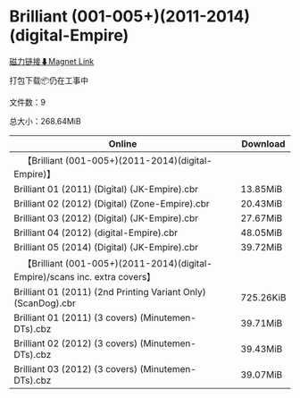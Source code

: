 # Brilliant (001-005+)(2011-2014)(digital-Empire)

[磁力链接⬇Magnet Link](magnet:?xt=urn:btih:4e388b9275f6fc40f3233f20f75e1558bf038197&dn=Brilliant%20%28001-005%2B%29%282011-2014%29%28digital-Empire%29)

打包下载📦仍在工事中

文件数：9

总大小：268.64MiB

Online | Download
--- | ---
&emsp;【Brilliant (001-005+)(2011-2014)(digital-Empire)】 | 
Brilliant 01 (2011) (Digital) (JK-Empire).cbr | 13.85MiB
Brilliant 02 (2012) (Digital) (Zone-Empire).cbr | 20.43MiB
Brilliant 03 (2012) (Digital) (JK-Empire).cbr | 27.67MiB
Brilliant 04 (2012) (digital-Empire).cbr | 48.05MiB
Brilliant 05 (2014) (Digital) (JK-Empire).cbr | 39.72MiB
&emsp;【Brilliant (001-005+)(2011-2014)(digital-Empire)/scans inc. extra covers】 | 
Brilliant 01 (2011) (2nd Printing Variant Only) (ScanDog).cbr | 725.26KiB
Brilliant 01 (2011) (3 covers) (Minutemen-DTs).cbz | 39.71MiB
Brilliant 02 (2012) (3 covers) (Minutemen-DTs).cbz | 39.43MiB
Brilliant 03 (2012) (3 covers) (Minutemen-DTs).cbz | 39.07MiB